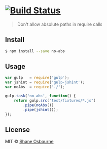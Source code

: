 #  [![Build Status](https://secure.travis-ci.org/shakyShane/no-abs.svg?branch=master)](http://travis-ci.org/shakyShane/no-abs)

> Don't allow absolute paths in require calls


## Install

```sh
$ npm install --save no-abs
```

## Usage

```js
var gulp   = require('gulp');
var jshint = require('gulp-jshint');
var noAbs  = require('./');

gulp.task('no-abs', function() {
    return gulp.src("test/fixtures/*.js")
        .pipe(noAbs())
        .pipe(jshint());
});
```


## License

MIT © [Shane Osbourne]()
